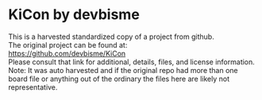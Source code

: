 
# KiCon by devbisme  
This is a harvested standardized copy of a project from github.  
The original project can be found at:  
https://github.com/devbisme/KiCon  
Please consult that link for additional, details, files, and license information.  
Note: It was auto harvested and if the original repo had more than one board file or anything out of the ordinary the files here are likely not representative.  
    
